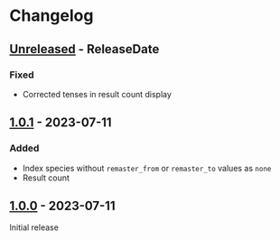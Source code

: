 # Changelog

## [Unreleased] - ReleaseDate

### Fixed

- Corrected tenses in result count display

## [1.0.1] - 2023-07-11

### Added

- Index species without `remaster_from` or `remaster_to` values as `none`
- Result count

## [1.0.0] - 2023-07-11

Initial release

[Unreleased]: https://github.com/pwinckles/cassette-beasts-explorer/compare/v1.0.1...HEAD
[1.0.1]: https://github.com/pwinckles/cassette-beasts-explorer/compare/v1.0.0...v1.0.1
[1.0.0]: https://github.com/pwinckles/cassette-beasts-explorer/releases/tag/v1.0.0
